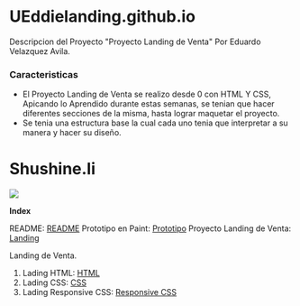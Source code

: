 # UEddielanding.github.io

Descripcion del Proyecto "Proyecto Landing de Venta" Por Eduardo Velazquez Avila.

### Caracteristicas

- El Proyecto Landing de Venta se realizo desde 0 con HTML Y CSS, Apicando lo Aprendido durante estas semanas,
se tenian que hacer diferentes secciones de la misma, hasta lograr maquetar el proyecto.
- Se tenia una estructura base la cual cada uno tenia que interpretar a su manera y hacer su diseño.

# Shushine.li

![](https://i.pinimg.com/originals/65/81/fa/6581faf164782eef958165def070487a.png)

**Index**

README: [README](https://github.com/UEddie/UEddielanding.github.io/blob/main/README.md "README")
Prototipo en Paint: [Prototipo](https://github.com/UEddie/UEddielanding.github.io/blob/main/Prototipo.png "Prototipo")
Proyecto Landing de Venta: [Landing](https://github.com/UEddie/UEddielanding.github.io/tree/main/Proyecto%20Landing%20de%20Venta "Landing")

Landing de Venta.
                
1. Lading HTML: [HTML](https://github.com/UEddie/UEddielanding.github.io/blob/main/Proyecto%20Landing%20de%20Venta/Proyecto_Landing_de_Venta.HTML "HTML")
2. Lading CSS: [CSS](https://github.com/UEddie/UEddielanding.github.io/blob/main/Proyecto%20Landing%20de%20Venta/Proyecto_Landing_de_Venta.CSS "CSS")
3. Lading Responsive CSS: [Responsive CSS](https://github.com/UEddie/UEddielanding.github.io/blob/main/Proyecto%20Landing%20de%20Venta/Proyecto_Landing_de_Venta_Responsive.CSS "Responsive CSS")
